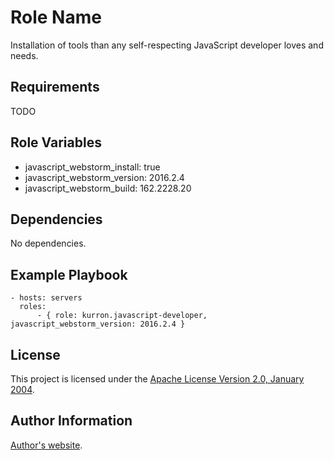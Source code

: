 Role Name
=========

Installation of tools than any self-respecting JavaScript developer loves and needs.

Requirements
------------

TODO

Role Variables
--------------

* javascript_webstorm_install: true
* javascript_webstorm_version: 2016.2.4
* javascript_webstorm_build: 162.2228.20

Dependencies
------------

No dependencies.

Example Playbook
----------------

```
- hosts: servers
  roles:
      - { role: kurron.javascript-developer, javascript_webstorm_version: 2016.2.4 }
```

License
-------

This project is licensed under the [Apache License Version 2.0, January 2004](http://www.apache.org/licenses/).

Author Information
------------------

[Author's website](http://jvmguy.com/).
